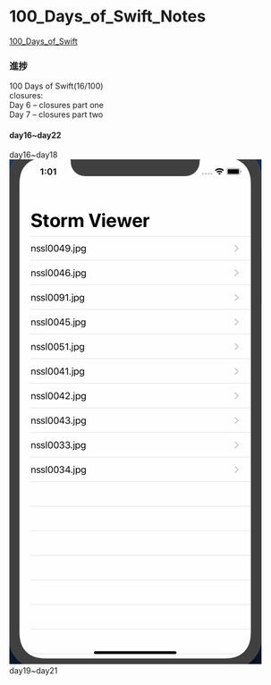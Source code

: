 # 100_Days_of_Swift_Notes
[100_Days_of_Swift](https://www.hackingwithswift.com/100)  
### 進捗
100 Days of Swift(16/100)  
closures:  
Day 6 – closures part one  
Day 7 – closures part two  
#### day16~day22
day16~day18  
![gif](https://github.com/paigupai/100_Days_of_Swift_Notes/blob/master/gif/Project1.gif)  
day19~day21  
